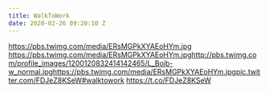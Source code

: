 ```yaml
---
title: WalkToWork
date: 2020-02-26 09:20:10 Z
---
```


 https://pbs.twimg.com/media/ERsMGPkXYAEoHYm.jpg https://pbs.twimg.com/media/ERsMGPkXYAEoHYm.jpghttp://pbs.twimg.com/profile_images/1200120832414142465/L_Bojb-w_normal.jpghttps://pbs.twimg.com/media/ERsMGPkXYAEoHYm.jpgpic.twitter.com/FDJeZ8KSeW#walktowork https://t.co/FDJeZ8KSeW